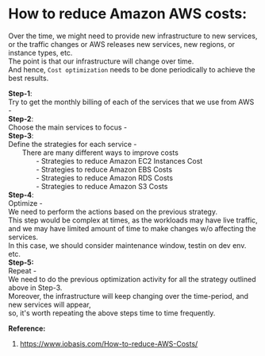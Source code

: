 # How to reduce Amazon AWS costs:  

Over the time, we might need to provide new infrastructure to new services,  
or the traffic changes or AWS releases new services, new regions, or instance types, etc.  
The point is that our infrastructure will change over time.  
And hence, `Cost optimization` needs to be done periodically to achieve the best results.  

**Step-1**:  
Try to get the monthly billing of each of the services that we use from AWS -  
**Step-2**:  
Choose the main services to focus -  
**Step-3**:  
Define the strategies for each service -   
  There are many different ways to improve costs  
    - Strategies to reduce Amazon EC2 Instances Cost  
    - Strategies to reduce Amazon EBS Costs  
    - Strategies to reduce Amazon RDS Costs  
    - Strategies to reduce Amazon S3 Costs  
**Step-4**:  
Optimize -  
We need to perform the actions based on the previous strategy.  
This step would be complex at times, as the workloads may have live traffic,   
and we may have limited amount of time to make changes w/o affecting the services.  
In this case, we should consider maintenance window, testin on dev env. etc.  
**Step-5:**  
Repeat -  
We need to do the previous optimization activity for all the strategy outlined above in Step-3.  
Moreover, the infrastructure will keep changing over the time-period, and new services will appear,  
so, it's worth repeating the above steps time to time frequently.  

**Reference:**  
1. https://www.iobasis.com/How-to-reduce-AWS-Costs/

